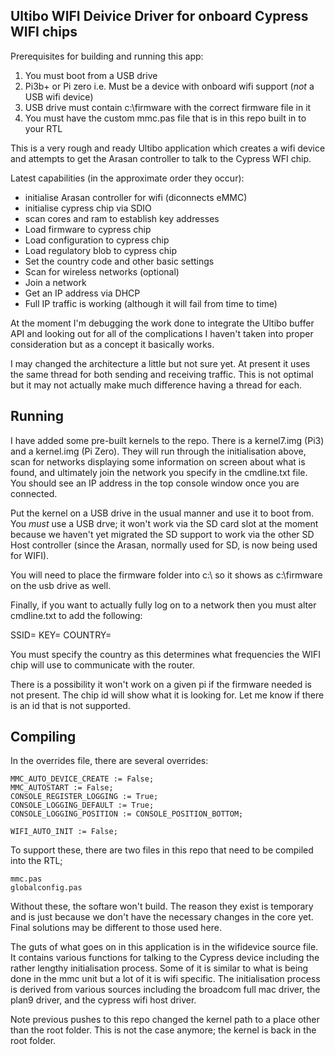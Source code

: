 Ultibo WIFI Deivice Driver for onboard Cypress WIFI chips
----------------------------------------------------------

Prerequisites for building and running this app:
1. You must boot from a USB drive
2. Pi3b+ or Pi zero i.e. Must be a device with onboard wifi support (*not* a USB wifi device)
3. USB drive must contain c:\firmware with the correct firmware file in it
4. You must have the custom mmc.pas file that is in this repo built in to your RTL

This is a very rough and ready Ultibo application which creates a wifi device and attempts
to get the Arasan controller to talk to the Cypress WFI chip.

Latest capabilities (in the approximate order they occur):
- initialise Arasan controller for wifi (diconnects eMMC)
- initialise cypress chip via SDIO
- scan cores and ram to establish key addresses
- Load firmware to cypress chip
- Load configuration to cypress chip
- Load regulatory blob to cypress chip
- Set the country code and other basic settings
- Scan for wireless networks (optional)
- Join a network
- Get an IP address via DHCP
- Full IP traffic is working (although it will fail from time to time)

At the moment I'm debugging the work done to integrate the Ultibo buffer API and
looking out for all of the complications I haven't taken into proper consideration
but as a concept it basically works.

I may changed the architecture a little but not sure yet. At present it uses the
same thread for both sending and receiving traffic. This is not optimal but it
may not actually make much difference having a thread for each.


Running
-------
I have added some pre-built kernels to the repo. There is a kernel7.img (Pi3) and a
kernel.img (Pi Zero). They will run through the initialisation above, scan for networks
displaying some information on screen about what is found, and ultimately join the
network you specify in the cmdline.txt file. You should see an IP address in the
top console window once you are connected.

Put the kernel on a USB drive in the usual manner and use it to boot from.
You *must* use a USB drve; it won't work via the SD card slot at the moment
because we haven't yet migrated the SD support to work via the other SD Host controller
(since the Arasan, normally used for SD, is now being used for WIFI).

You will need to place the firmware folder into c:\ so it shows as c:\firmware
on the usb drive as well.

Finally, if you want to actually fully log on to a network then
you must alter cmdline.txt to add the following:

SSID=<ssid name> KEY=<passphrase> COUNTRY=<country code>

You must specify the country as this determines what frequencies the WIFI chip
will use to communicate with the router.

There is a possibility it won't work on a given pi if the firmware needed is
not present. The chip id will show what it is looking for. Let me know if there
is an id that is not supported.

Compiling
---------
In the overrides file, there are several overrides:

    MMC_AUTO_DEVICE_CREATE := False;
    MMC_AUTOSTART := False;
    CONSOLE_REGISTER_LOGGING := True;
    CONSOLE_LOGGING_DEFAULT := True;
    CONSOLE_LOGGING_POSITION := CONSOLE_POSITION_BOTTOM;

    WIFI_AUTO_INIT := False;

To support these, there are two files in this repo that need to be compiled into
the RTL;

    mmc.pas
    globalconfig.pas

Without these, the softare won't build. The reason they exist is temporary and is
just because we don't have the necessary changes in the core yet. Final solutions
may be different to those used here.

The guts of what goes on in this application is in the wifidevice source file.
It contains various functions for talking to the Cypress device including the
rather lengthy initialisation process.
Some of it is similar to what is being done in the mmc unit but a lot of it is
wifi specific. The initialisation process is derived from various sources including
the broadcom full mac driver, the plan9 driver, and the cypress wifi host driver.

Note previous pushes to this repo changed the kernel path to a place other than
the root folder. This is not the case anymore; the kernel is back in the root folder.
